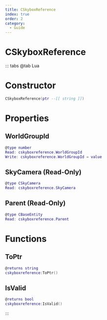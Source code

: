 ```yaml
---
title: CSkyboxReference
index: true
order: 2
category:
  - Guide
---
```


# CSkyboxReference

::: tabs
@tab Lua
# Constructor
```lua
CSkyboxReference(ptr --[[ string ]])
```
# Properties
## WorldGroupId 
```lua
@type number
Read: cskyboxreference.WorldGroupId
Write: cskyboxreference.WorldGroupId = value
```
## SkyCamera (Read-Only)
```lua
@type CSkyCamera
Read: cskyboxreference.SkyCamera
```
## Parent (Read-Only)
```lua
@type CBaseEntity
Read: cskyboxreference.Parent
```
# Functions
## ToPtr
```lua
@returns string
cskyboxreference:ToPtr()
```
## IsValid
```lua
@returns bool
cskyboxreference:IsValid()
```

:::